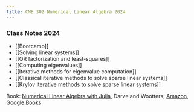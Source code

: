 ```yaml
---
title: CME 302 Numerical Linear Algebra 2024
---
```


### Class Notes 2024

- [[Bootcamp]]
- [[Solving linear systems]]
- [[QR factorization and least-squares]]
- [[Computing eigenvalues]]
- [[Iterative methods for eigenvalue computation]]
- [[Classical iterative methods to solve sparse linear systems]]
- [[Krylov iterative methods to solve sparse linear systems]]

Book: [Numerical Linear Algebra with Julia](https://epubs.siam.org/doi/book/10.1137/1.9781611976557), Darve and Wootters; [Amazon](https://www.amazon.com/Numerical-Linear-Algebra-Julia-Darve/dp/1611976545), [Google Books](https://play.google.com/store/books/details/Numerical_Linear_Algebra_with_Julia?id=lt9BEAAAQBAJ)
